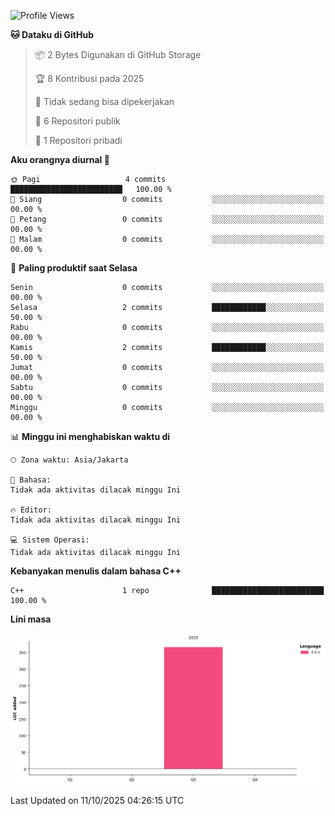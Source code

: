 <!--START_SECTION:waka-->
![Profile Views](http://img.shields.io/badge/Profil%20dilihat-0-blue)

**🐱 Dataku di GitHub** 

> 📦 2 Bytes Digunakan di GitHub Storage 
 > 
> 🏆 8 Kontribusi pada 2025
 > 
> 🚫 Tidak sedang bisa dipekerjakan
 > 
> 📜 6 Repositori publik 
 > 
> 🔑 1 Repositori pribadi 
 > 
**Aku orangnya diurnal 🐤** 

```text
🌞 Pagi                   4 commits           █████████████████████████   100.00 % 
🌆 Siang                  0 commits           ░░░░░░░░░░░░░░░░░░░░░░░░░   00.00 % 
🌃 Petang                 0 commits           ░░░░░░░░░░░░░░░░░░░░░░░░░   00.00 % 
🌙 Malam                  0 commits           ░░░░░░░░░░░░░░░░░░░░░░░░░   00.00 % 
```
📅 **Paling produktif saat Selasa** 

```text
Senin                    0 commits           ░░░░░░░░░░░░░░░░░░░░░░░░░   00.00 % 
Selasa                   2 commits           ████████████░░░░░░░░░░░░░   50.00 % 
Rabu                     0 commits           ░░░░░░░░░░░░░░░░░░░░░░░░░   00.00 % 
Kamis                    2 commits           ████████████░░░░░░░░░░░░░   50.00 % 
Jumat                    0 commits           ░░░░░░░░░░░░░░░░░░░░░░░░░   00.00 % 
Sabtu                    0 commits           ░░░░░░░░░░░░░░░░░░░░░░░░░   00.00 % 
Minggu                   0 commits           ░░░░░░░░░░░░░░░░░░░░░░░░░   00.00 % 
```


📊 **Minggu ini menghabiskan waktu di** 

```text
🕑︎ Zona waktu: Asia/Jakarta

💬 Bahasa: 
Tidak ada aktivitas dilacak minggu Ini

🔥 Editor: 
Tidak ada aktivitas dilacak minggu Ini

💻 Sistem Operasi: 
Tidak ada aktivitas dilacak minggu Ini
```

**Kebanyakan menulis dalam bahasa C++** 

```text
C++                      1 repo              █████████████████████████   100.00 % 
```



**Lini masa**

![Lines of Code chart](https://raw.githubusercontent.com/Nabila224/Nabila224/main/assets/bar_graph.png)


 Last Updated on 11/10/2025 04:26:15 UTC
<!--END_SECTION:waka-->
